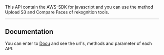 This API contain the AWS-SDK for javascript and you can use the method Upload S3 and Compare Faces of rekognition tools.

---

## Documentation

You can enter to [Docu](https://bitbucket.org/reconoser/api-aws-sdk/wiki/Home) and see the url's, methods and parameter of each API.
